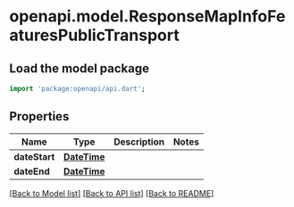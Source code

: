 # openapi.model.ResponseMapInfoFeaturesPublicTransport

## Load the model package
```dart
import 'package:openapi/api.dart';
```

## Properties
Name | Type | Description | Notes
------------ | ------------- | ------------- | -------------
**dateStart** | [**DateTime**](DateTime.md) |  | 
**dateEnd** | [**DateTime**](DateTime.md) |  | 

[[Back to Model list]](../README.md#documentation-for-models) [[Back to API list]](../README.md#documentation-for-api-endpoints) [[Back to README]](../README.md)


